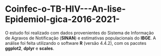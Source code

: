 # Coinfec-o-TB-HIV---An-lise-Epidemiol-gica-2016-2021-
O estudo foi realizado com dados provenientes do Sistema de Informação de Agravos de Notificação (**SINAN**) e estimativas populacionais do **IBGE**. A análise foi feita utilizando o software **R** (versão 4.4.2), com os pacotes **ggplot2**, **dplyr** e **scales**.
